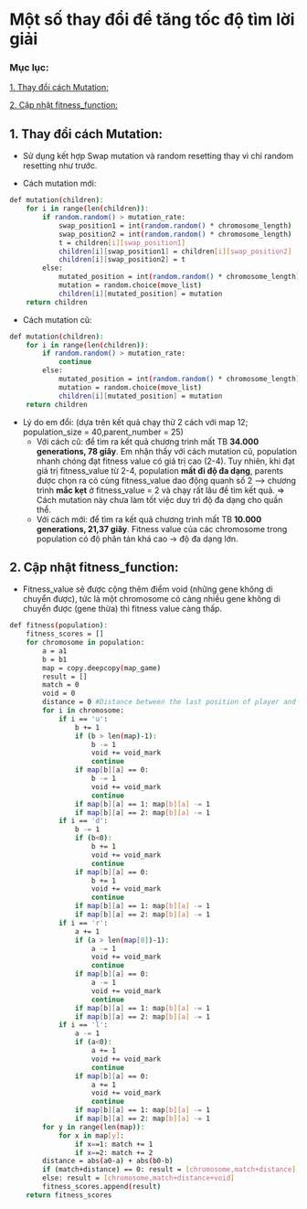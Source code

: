 # Một số thay đổi để tăng tốc độ tìm lời giải 
### Mục lục:
[1. Thay đổi cách Mutation:](#1)

[2. Cập nhật fitness_function:](#2)
<a name = "1"></a>
## 1. Thay đổi cách Mutation:  
- Sử dụng kết hợp Swap mutation và random resetting thay vì chỉ random resetting như trước.
+ Cách mutation mới: 
```sh
def mutation(children): 
    for i in range(len(children)):
        if random.random() > mutation_rate: 
            swap_position1 = int(random.random() * chromosome_length)
            swap_position2 = int(random.random() * chromosome_length)
            t = children[i][swap_position1]
            children[i][swap_position1] = children[i][swap_position2] 
            children[i][swap_position2] = t
        else:
            mutated_position = int(random.random() * chromosome_length) #Mutated position
            mutation = random.choice(move_list) 
            children[i][mutated_position] = mutation
    return children
```
+ Cách mutation cũ: 
```sh
def mutation(children): 
    for i in range(len(children)):
        if random.random() > mutation_rate: 
            continue
        else:
            mutated_position = int(random.random() * chromosome_length) #Mutated position
            mutation = random.choice(move_list) 
            children[i][mutated_position] = mutation
    return children
```
- Lý do em đổi: (dựa trên kết quả chạy thử 2 cách với map 12; population_size = 40,parent_number = 25)
  + Với cách cũ: để tìm ra kết quả chương trình mất TB **34.000 generations, 78 giây**. Em nhận thấy với cách mutation cũ, population nhanh chóng đạt fitness value có giá trị cao (2-4). Tuy nhiên, khi đạt giá trị fitness_value từ 2-4, population **mất đi độ đa dạng**, parents được chọn ra có cùng fitness_value dao động quanh số 2 --> chương trình **mắc kẹt** ở fitness_value = 2 và chạy rất lâu đề tìm kết quả.
=> Cách mutation này chưa làm tốt việc duy trì độ đa dạng cho quần thể.
  + Với cách mới: để tìm ra kết quả chương trình mất TB **10.000 generations, 21,37 giây**. Fitness value của các chromosome trong population có độ phân tán khá cao -> độ đa dạng lớn.
<a name = "2"></a>
## 2. Cập nhật fitness_function: 
- Fitness_value sẽ được cộng thêm điểm void (những gene không di chuyển được), tức là một chromosome có càng nhiều gene không di chuyển được (gene thừa) thì fitness value càng thấp. 
```sh
def fitness(population):
    fitness_scores = []
    for chromosome in population:
        a = a1
        b = b1
        map = copy.deepcopy(map_game)
        result = []
        match = 0 
        void = 0
        distance = 0 #Distance between the last position of player and flag
        for i in chromosome: 
            if i == 'u': 
                b += 1
                if (b > len(map)-1): 
                    b -= 1 
                    void += void_mark 
                    continue
                if map[b][a] == 0: 
                    b -= 1
                    void += void_mark
                    continue
                if map[b][a] == 1: map[b][a] -= 1
                if map[b][a] == 2: map[b][a] -= 1
            if i == 'd': 
                b -= 1
                if (b<0):
                    b += 1
                    void += void_mark 
                    continue
                if map[b][a] == 0: 
                    b += 1
                    void += void_mark
                    continue
                if map[b][a] == 1: map[b][a] -= 1
                if map[b][a] == 2: map[b][a] -= 1
            if i == 'r': 
                a += 1
                if (a > len(map[0])-1): 
                    a -= 1 
                    void += void_mark
                    continue
                if map[b][a] == 0: 
                    a -= 1
                    void += void_mark
                    continue
                if map[b][a] == 1: map[b][a] -= 1
                if map[b][a] == 2: map[b][a] -= 1
            if i == 'l':  
                a -= 1
                if (a<0): 
                    a += 1 
                    void += void_mark
                    continue
                if map[b][a] == 0: 
                    a += 1
                    void += void_mark
                    continue
                if map[b][a] == 1: map[b][a] -= 1
                if map[b][a] == 2: map[b][a] -= 1  
        for y in range(len(map)):
            for x in map[y]:
                if x==1: match += 1
                if x==2: match += 2
        distance = abs(a0-a) + abs(b0-b)
        if (match+distance) == 0: result = [chromosome,match+distance]
        else: result = [chromosome,match+distance+void]
        fitness_scores.append(result)
    return fitness_scores
```
